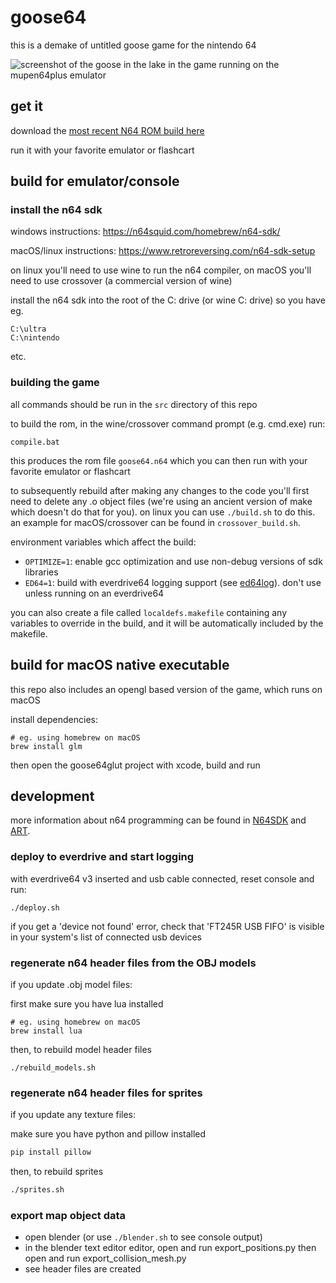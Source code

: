 # goose64

this is a demake of untitled goose game for the nintendo 64

![screenshot of the goose in the lake in the game running on the mupen64plus emulator](screenshot.png)

## get it

download the [most recent N64 ROM build here](src/goose64.n64)

run it with your favorite emulator or flashcart

## build for emulator/console

### install the n64 sdk

windows instructions: https://n64squid.com/homebrew/n64-sdk/

macOS/linux instructions: https://www.retroreversing.com/n64-sdk-setup

on linux you'll need to use wine to run the n64 compiler, on macOS you'll need to use crossover (a commercial version of wine)

install the n64 sdk into the root of the C: drive (or wine C: drive) so you have eg.
```
C:\ultra
C:\nintendo
```
etc.


### building the game

all commands should be run in the `src` directory of this repo

to build the rom, in the wine/crossover command prompt (e.g. cmd.exe) run:

```
compile.bat
```

this produces the rom file `goose64.n64` which you can then run with your favorite emulator or flashcart

to subsequently rebuild after making any changes to the code you'll first need to delete any .o object files (we're using an ancient version of make which doesn't do that for you). on linux you can use `./build.sh` to do this. an example for macOS/crossover can be found in `crossover_build.sh`. 

environment variables which affect the build:

- `OPTIMIZE=1`: enable gcc optimization and use non-debug versions of sdk libraries
- `ED64=1`: build with everdrive64 logging support (see [ed64log](https://github.com/jsdf/ed64log)). don't use unless running on an everdrive64

you can also create a file called `localdefs.makefile` containing any variables to override in the build, and it will be automatically included by the makefile.

## build for macOS native executable

this repo also includes an opengl based version of the game, which runs on macOS

install dependencies:
```
# eg. using homebrew on macOS
brew install glm
```

then open the goose64glut project with xcode, build and run

## development

more information about n64 programming can be found in [N64SDK](N64SDK.md) and [ART](ART.md).

### deploy to everdrive and start logging

with everdrive64 v3 inserted and usb cable connected, reset console and run:

```
./deploy.sh
```

if you get a 'device not found' error, check that 'FT245R USB FIFO' is visible in your system's list of connected usb devices

### regenerate n64 header files from the OBJ models
if you update .obj model files:

first make sure you have lua installed

```
# eg. using homebrew on macOS
brew install lua
```

then, to rebuild model header files

```
./rebuild_models.sh
```

### regenerate n64 header files for sprites
if you update any texture files:

make sure you have python and pillow installed

```bash
pip install pillow
```

then, to rebuild sprites

```bash
./sprites.sh 
```

### export map object data

- open blender (or use `./blender.sh` to see console output)
- in the blender text editor editor, open and run export_positions.py then open and run export_collision_mesh.py
- see header files are created

